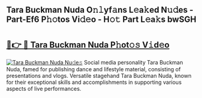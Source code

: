 ## Tara Buckman Nuda O𝚗𝚕yf𝚊ns L𝚎a𝚔ed N𝚞𝚍es - Part-Ef6 P𝚑𝚘tos Vi𝚍𝚎o - H𝚘𝚝 Part L𝚎a𝚔s bwSGH

# <h2><a href="http://kf3a07.oniu.top/?m=Tara+Buckman+Nuda">🔗👉 🔴 Tara Buckman Nuda P𝚑ot𝚘𝚜 V𝚒d𝚎o</a></h2>

[![Tara Buckman Nuda Nu𝚍e𝚜](https://i.imgur.com/0qMVB7G.gif)](http://kf3a07.oniu.top/?m=Tara+Buckman+Nuda)
Social media personality Tara Buckman Nuda, famed for publishing dance and lifestyle material, consisting of presentations and vlogs. Versatile stagehand Tara Buckman Nuda, known for their exceptional skills and accomplishments in supporting various aspects of live performances.  
